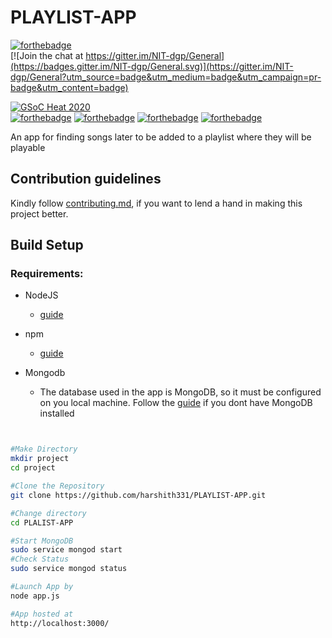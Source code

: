 # PLAYLIST-APP
[![forthebadge](https://forthebadge.com/images/badges/made-with-javascript.svg)](https://forthebadge.com)
<br>
[![Join the chat at https://gitter.im/NIT-dgp/General](https://badges.gitter.im/NIT-dgp/General.svg)](https://gitter.im/NIT-dgp/General?utm_source=badge&utm_medium=badge&utm_campaign=pr-badge&utm_content=badge)

[![GSoC Heat 2020](https://img.shields.io/badge/GSoC%20Heat-2019-orange.svg)](https://nitdgpos.github.io/gsoc_heat)
<br>
[![forthebadge](https://forthebadge.com/images/badges/uses-html.svg)](https://forthebadge.com)
[![forthebadge](https://forthebadge.com/images/badges/uses-css.svg)](https://forthebadge.com)
[![forthebadge](https://forthebadge.com/images/badges/uses-js.svg)](https://forthebadge.com)
[![forthebadge](https://forthebadge.com/images/badges/uses-git.svg)](https://forthebadge.com)


An app for finding songs later to be added to a playlist where they will be playable

## Contribution guidelines
Kindly follow [contributing.md](contributing.md), if you want to lend a hand in making this project better.

## Build Setup

### Requirements:

* NodeJS
   - [guide](https://nodejs.org/en/download/)
 
* npm
   - [guide](https://docs.npmjs.com/cli/install)
 
* Mongodb
  - The database used in the app is MongoDB, so it must be configured on you local machine. Follow the [guide](https://docs.mongodb.com/manual/administration/install-on-linux/) if you dont have MongoDB installed

```bash


#Make Directory 
mkdir project
cd project

#Clone the Repository
git clone https://github.com/harshith331/PLAYLIST-APP.git

#Change directory
cd PLALIST-APP

#Start MongoDB
sudo service mongod start
#Check Status
sudo service mongod status

#Launch App by
node app.js

#App hosted at 
http://localhost:3000/
